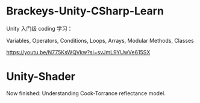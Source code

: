 # Brackeys-Unity-CSharp-Learn
Unity 入门级 coding 学习：

Variables, Operators, Conditions, Loops, Arrays, Modular Methods, Classes

https://youtu.be/N775KsWQVkw?si=svJmL9YUwVe615SX

# Unity-Shader

Now finished: Understanding Cook-Torrance reflectance model.

